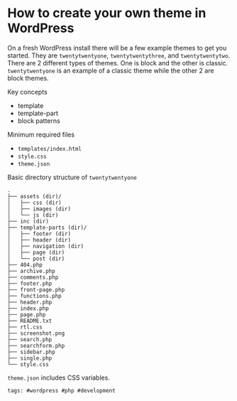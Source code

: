 # How to create your own theme in WordPress

On a fresh WordPress install there will be a few example themes to get
you started. They are `twentytwentyone`, `twentytwentythree`, and
`twentytwentytwo`. There are 2 different types of themes. One is block
and the other is classic. `twentytwentyone` is an example of a classic
theme while the other 2 are block themes.

Key concepts

- template
- template-part
- block patterns

Minimum required files

- `templates/index.html`
- `style.css`
- `theme.json`

Basic directory structure of `twentytwentyone`

```
.
├── assets (dir)/
│   ├── css (dir)
│   ├── images (dir)
│   └── js (dir)
├── inc (dir)
├── template-parts (dir)/
│   ├── footer (dir)
│   ├── header (dir)
│   ├── navigation (dir)
│   ├── page (dir)
│   └── post (dir)
├── 404.php
├── archive.php
├── comments.php
├── footer.php
├── front-page.php
├── functions.php
├── header.php
├── index.php
├── page.php
├── README.txt
├── rtl.css
├── screenshot.png
├── search.php
├── searchform.php
├── sidebar.php
├── single.php
└── style.css
```

`theme.json` includes CSS variables.

    tags: #wordpress #php #development
